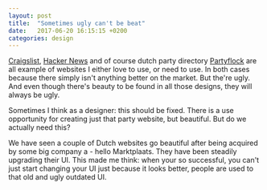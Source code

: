```yaml
---
layout: post
title:  "Sometimes ugly can't be beat"
date:   2017-06-20 16:15:15 +0200
categories: design
---
```


[Craigslist](https://amsterdam.craigslist.org/), [Hacker News](https://news.ycombinator.com/) and of course dutch party directory [Partyflock](https://partyflock.nl/) are all example of websites I either love to use, or need to use. In both cases because there simply isn't anything better on the market. But the're ugly. And even though there's beauty to be found in all those designs, they will always be ugly.   

Sometimes I think as a designer: this should be fixed. There is a use opportunity for creating just that party website, but beautiful. But do we actually need this?

We have seen a couple of Dutch websites go beautiful after being acquired by some big company a - hello Marktplaats. They have been steadily upgrading their UI. This made me think: when your so successful, you can't just start changing your UI just because it looks better, people are used to that old and ugly outdated UI. 